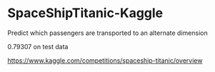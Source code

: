 # SpaceShipTitanic-Kaggle
Predict which passengers are transported to an alternate dimension

0.79307 on test data

https://www.kaggle.com/competitions/spaceship-titanic/overview
